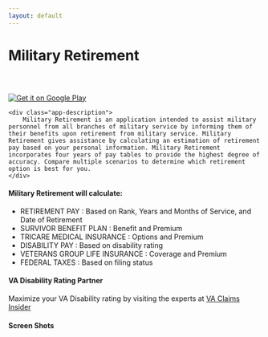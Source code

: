 ```yaml
---
layout: default
---
```


<div class="app-header">
    <h1 class="app-name">Military Retirement</h1>
    <div class="download-links">
        <div class="link apple-link">
            <a href="https://itunes.apple.com/us/app/military-retirement/id563082328?mt=8" style="display:inline-block;overflow:hidden;background:url(//linkmaker.itunes.apple.com/assets/shared/badges/en-us/appstore-lrg.svg) no-repeat;width:135px;height:40px;background-size:contain;"></a>
        </div>
        <div class="link android-link">
            <a href='https://play.google.com/store/apps/details?id=com.LynnfieldLLC.MilitaryRetire'>
                <img alt='Get it on Google Play' src='https://play.google.com/intl/en_us/badges/images/generic/en_badge_web_generic.png'/>
            </a>
        </div>
    </div>
</div>
<div class="app-hero">
    <div class="app-icon"></div>

    <div class="app-description">
        Military Retirement is an application intended to assist military personnel from all branches of military service by informing them of their benefits upon retirement from military service. Military Retirement gives assistance by calculating an estimation of retirement pay based on your personal information. Military Retirement incorporates four years of pay tables to provide the highest degree of accuracy. Compare multiple scenarios to determine which retirement option is best for you.
    </div>
</div>
<div class="app-features">
    <h4>Military Retirement will calculate:</h4>
    <ul>
    <li>
        RETIREMENT PAY : Based on Rank, Years and Months of Service, and Date of Retirement
    </li>
    <li>
        SURVIVOR BENEFIT PLAN : Benefit and Premium
    </li>
    <li>
        TRICARE MEDICAL INSURANCE : Options and Premium
    </li>
    <li>
        DISABILITY PAY : Based on disability rating
    </li>
    <li>
        VETERANS GROUP LIFE INSURANCE : Coverage and Premium
    </li>
    <li>
        FEDERAL TAXES : Based on filing status
    </li>
    </ul>
</div>

<div class="va-claims-insider">
<h4>VA Disability Rating Partner</h4>
Maximize your VA Disability rating by visiting the experts at <a href="http://www.vaclaimsinsiderelite.com">VA Claims Insider</a>
</div>

<div class="screen-shot-container">
    <h4>Screen Shots</h4>
    <div class="screen-shots">
        <div class="screen-shot">
            <a href="/assets/ios_military_retire_main.png"><img src="/assets/ios_military_retire_main.png" alt=""></a>
        </div>
        <div class="screen-shot">
            <a href="/assets/ios_military_retire_ret_pay.png"><img src="/assets/ios_military_retire_ret_pay.png" alt=""></a>
        </div>
        <div class="screen-shot">
            <a href="/assets/ios_military_retire_side.png"><img src="/assets/ios_military_retire_side.png" alt=""></a>
        </div>
    </div>
    <div class="screen-shots">
        <div class="screen-shot">
            <a href="/assets/android_military_retire_main.png"><img src="/assets/android_military_retire_main.png" alt=""></a>
        </div>
        <div class="screen-shot">
            <a href="/assets/android_military_retire_ret_pay.png"><img src="/assets/android_military_retire_ret_pay.png" alt=""></a>
        </div>
        <div class="screen-shot">
            <a href="/assets/android_military_retire_side.png"><img src="/assets/android_military_retire_side.png" alt=""></a>
        </div>
    </div>
</div>